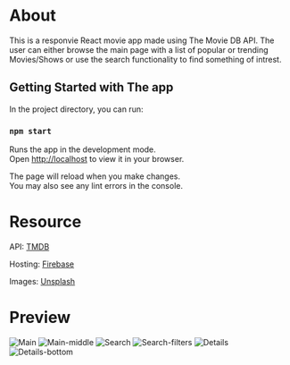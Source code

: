 # About
This is a responvie React movie app made using The Movie DB API. The user can either browse the main
page with a list of popular or trending Movies/Shows or use the search functionality to find something of intrest.
## Getting Started with The app

In the project directory, you can run:

### `npm start`

Runs the app in the development mode.\
Open [http://localhost](http://localhost:8080) to view it in your browser.

The page will reload when you make changes.\
You may also see any lint errors in the console.
# Resource

API: [TMDB](https://www.themoviedb.org)

Hosting: [Firebase](https://firebase.google.com)

Images: [Unsplash](https://unsplash.com)

# Preview
![Main](https://github.com/user-attachments/assets/f81c8767-1879-411b-8c3d-7e80da3946ea)
![Main-middle](https://github.com/user-attachments/assets/93496302-e595-451c-a179-782ce60821f0)
![Search](https://github.com/user-attachments/assets/4ab454bf-303e-4ca9-8b94-d79c5a038626)
![Search-filters](https://github.com/user-attachments/assets/d50eb84b-1eae-44d0-a713-c78e03bb8b61)
![Details](https://github.com/user-attachments/assets/12fd8c4d-0bb8-4ced-904c-da971d23b126)
![Details-bottom](https://github.com/user-attachments/assets/411aaf99-7709-4ce6-9c96-d5384e09ae13)
